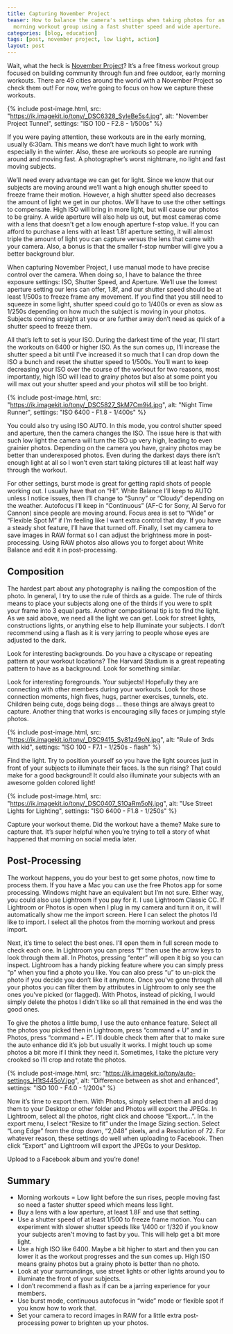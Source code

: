 ```yaml
---
title: Capturing November Project
teaser: How to balance the camera's settings when taking photos for an early
  morning workout group using a fast shutter speed and wide aperture.
categories: [blog, education]
tags: [post, november project, low light, action]
layout: post
---
```


Wait, what the heck is [November Project]? It’s a free fitness workout group focused
on building community through fun and free outdoor, early morning workouts.
There are 49 cities around the world with a November Project so check them out!
For now, we’re going to focus on how we capture these workouts.

[November Project]: https://november-project.com

{% include post-image.html,
  src: "https://ik.imagekit.io/tony/_DSC6328_SyIeBe5s4.jpg",
  alt: "November Project Tunnel",
  settings: "ISO 100 - F2.8 - 1/500s"
%}

If you were paying attention, these workouts are in the early morning, usually
6:30am. This means we don’t have much light to work with especially in the
winter. Also, these are workouts so people are running around and moving fast. A
photographer’s worst nightmare, no light and fast moving subjects.

We’ll need every advantage we can get for light. Since we know that our subjects
are moving around we’ll want a high enough shutter speed to freeze frame their
motion. However, a high shutter speed also decreases the amount of light we get
in our photos. We’ll have to use the other settings to compensate. High ISO will
bring in more light, but will cause our photos to be grainy. A wide aperture
will also help us out, but most cameras come with a lens that doesn't get a low
enough aperture f-stop value. If you can afford to purchase a lens with at
least 1.8f aperture setting, it will almost triple the amount of light you can
capture versus the lens that came with your camera. Also, a bonus is that the
smaller f-stop number will give you a better background blur.

When capturing November Project, I use manual mode to have precise control over
the camera. When doing so, I have to balance the three exposure settings: ISO,
Shutter Speed, and Aperture. We’ll use the lowest aperture setting our lens can
offer, 1.8f, and our shutter speed should be at least 1/500s to freeze frame any
movement. If you find that you still need to squeeze in some light, shutter
speed could go to 1/400s or even as slow as 1/250s depending on how much the
subject is moving in your photos. Subjects coming straight at you or are further
away don’t need as quick of a shutter speed to freeze them.

All that’s left to set is your ISO. During the darkest time of the year, I’ll
start the workouts on 6400 or higher ISO. As the sun comes up, I’ll increase the
shutter speed a bit until I've increased it so much that I can drop down the ISO
a bunch and reset the shutter speed to 1/500s. You’ll want to keep decreasing
your ISO over the course of the workout for two reasons, most importantly, high
ISO will lead to grainy photos but also at some point you will max out your
shutter speed and your photos will still be too bright.

{% include post-image.html,
  src: "https://ik.imagekit.io/tony/_DSC5827_SkM7Cm9i4.jpg",
  alt: "Night Time Runner",
  settings: "ISO 6400 - F1.8 - 1/400s"
%}

You could also try using ISO AUTO. In this mode, you control shutter speed and
aperture, then the camera changes the ISO. The issue here is that with such low
light the camera will turn the ISO up very high, leading to even grainier
photos. Depending on the camera you have, grainy photos may be better than
underexposed photos. Even during the darkest days there isn't enough light at
all so I won’t even start taking pictures till at least half way through the
workout.

For other settings, burst mode is great for getting rapid shots of people
working out. I usually have that on “HI”. White Balance I’ll keep to AUTO unless
I notice issues, then I’ll change to “Sunny” or “Cloudy” depending on the
weather. Autofocus I’ll keep in “Continuous” (AF-C for Sony, AI Servo for
Cannon) since people are moving around. Focus area is set to “Wide” or “Flexible
Spot M” if I’m feeling like I want extra control that day. If you have a steady
shot feature, I’ll have that turned off. Finally, I set my camera to save images
in RAW format so I can adjust the brightness more in post-processing. Using RAW
photos also allows you to forget about White Balance and edit it in
post-processing.

## Composition

The hardest part about any photography is nailing the composition of the photo.
In general, I try to use the rule of thirds as a guide. The rule of thirds means
to place your subjects along one of the thirds if you were to split your frame
into 3 equal parts. Another compositional tip is to find the light. As we said
above, we need all the light we can get. Look for street lights, constructions
lights, or anything else to help illuminate your subjects. I don’t recommend
using a flash as it is very jarring to people whose eyes are adjusted to the
dark.

Look for interesting backgrounds. Do you have a cityscape or repeating pattern
at your workout locations? The Harvard Stadium is a great repeating pattern to
have as a background. Look for something similar.

Look for interesting foregrounds. Your subjects! Hopefully they are connecting
with other members during your workouts. Look for those connection moments, high
fives, hugs, partner exercises, tunnels, etc. Children being cute, dogs being
dogs … these things are always great to capture. Another thing that works is
encouraging silly faces or jumping style photos. 

{% include post-image.html,
  src: "https://ik.imagekit.io/tony/_DSC9415_Sy81z49oN.jpg",
  alt: "Rule of 3rds with kid",
  settings: "ISO 100 - F7.1 - 1/250s - flash"
%}

Find the light. Try to position yourself so you have the light sources just in
front of your subjects to illuminate their faces. Is the sun rising? That could
make for a good background! It could also illuminate your subjects with an
awesome golden colored light!

{% include post-image.html,
  src: "https://ik.imagekit.io/tony/_DSC0407_S1OaRm5oN.jpg",
  alt: "Use Street Lights for Lighting",
  settings: "ISO 6400 - F1.8 - 1/250s"
%}

Capture your workout theme. Did the workout have a theme? Make sure to capture
that. It’s super helpful when you’re trying to tell a story of what happened
that morning on social media later.

## Post-Processing

The workout happens, you do your best to get some photos, now time to process
them. If you have a Mac you can use the free Photos app for some processing.
Windows might have an equivalent but I’m not sure. Either way, you could also
use Lightroom if you pay for it. I use Lightroom Classic CC. If Lightroom or
Photos is open when I plug in my camera and turn it on, it will automatically
show me the import screen. Here I can select the photos I’d like to import. I
select all the photos from the morning workout and press import.

Next, it’s time to select the best ones. I’ll open them in full screen mode to
check each one. In Lightroom you can press “f” then use the arrow keys to look
through them all. In Photos, pressing “enter” will open it big so you can
inspect. Lightroom has a handy picking feature where you can simply press “p”
when you find a photo you like. You can also press “u” to un-pick the photo if
you decide you don’t like it anymore. Once you've gone through all your photos
you can filter them by attributes in Lightroom to only see the ones you've
picked (or flagged). With Photos, instead of picking, I would simply delete the
photos I didn't like so all that remained in the end was the good ones.

To give the photos a little bump, I use the auto enhance feature. Select all the
photos you picked then in Lightroom, press “command + U” and in Photos, press
“command + E”. I’ll double check them after that to make sure the auto enhance
did it’s job but usually it works. I might touch up some photos a bit more if I
think they need it. Sometimes, I take the picture very crooked so I’ll crop and
rotate the photos.

{% include post-image.html,
  src: "https://ik.imagekit.io/tony/auto-settings_H1tS445oV.jpg",
  alt: "Difference between as shot and enhanced",
  settings: "ISO 100 - F4.0 - 1/200s"
%}

Now it’s time to export them. With Photos, simply select them all and drag them
to your Desktop or other folder and Photos will export the JPEGs. In Lightroom,
select all the photos, right click and choose “Export...”. In the export menu, I
select “Resize to fit” under the Image Sizing section. Select “Long Edge” from
the drop down, “2,048” pixels, and a Resolution of 72. For whatever reason,
these settings do well when uploading to Facebook. Then click “Export” and
Lightroom will export the JPEGs to your Desktop.

Upload to a Facebook album and you’re done!

## Summary

- Morning workouts = Low light before the sun rises, people moving fast so need
  a faster shutter speed which means less light.
- Buy a lens with a low aperture, at least 1.8F and use that setting.
- Use a shutter speed of at least 1/500 to freeze frame motion. You can
  experiment with slower shutter speeds like 1/400 or 1/320 if you know your
  subjects aren't moving to fast by you. This will help get a bit more light.
- Use a high ISO like 6400. Maybe a bit higher to start and then you can lower
  it as the workout progresses and the sun comes up. High ISO means grainy
  photos but a grainy photo is better than no photo.
- Look at your surroundings, use street lights or other lights around you to
  illuminate the front of your subjects.
- I don’t recommend a flash as if can be a jarring experience for your members.
- Use burst mode, continuous autofocus in “wide” mode or flexible spot if you
  know how to work that.
- Set your camera to record images in RAW for a little extra post-processing
  power to brighten up your photos.
